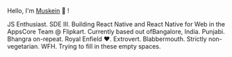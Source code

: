 Hello, I'm [Muskein](https://muskein.com) 🚀 ! 

JS Enthusiast. SDE III. Building React Native and React Native for Web in the AppsCore Team @ Flipkart. Currently based out ofBangalore, India. Punjabi. Bhangra on-repeat. Royal Enfield ❤️. Extrovert. Blabbermouth. Strictly non-vegetarian. WFH. Trying to fill in these empty spaces.
